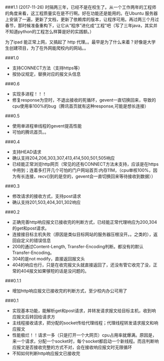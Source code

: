 

###1.1 (2017-11-26)
时隔两三年，已经不是在校生了。从一个工作两年的工程师的角度来看，这工程质量实在是不行啊。好在功能还是能用的。在Ubuntu 服务器上安装了一遍，更新了文档，更新了依赖库的版本，让程序可用。再过两三个月过春节，那时候准备重构下，让它从“程序”进化成“工程”吧（写了三年java，其实并不知道python的工程怎么样算是好的实践额。）   

为了ipad 能正常上网，又搞起了 http 代理。。最早是为了什么来着？好像是大学生创建项目，为了在外网能爬校内的网站。。

###1.0
+ 支持CONNECT方法（支持https等）
+ 按协议规定，替换对应的报文头信息

###0.6
+ 实现多进程！！！
+ 修复response为空时，不退出接收的死循环，gevent一直切换回来，导致的cpu使用率100%的bug（腾讯首页就有这种response,可能是想长连接）

###0.5
+ 使用单进程单线程的gevent提高性能
+ 可怕的腾讯首页。。

###0.4
+ 支持HEAD请求   
+ 确认支持204,206,303,307,413,414,500,501,505响应   
+ 已经能正常浏览http网页（常见的还有CONNECT方法未支持，应该是在https中用到；连着多打开几个可怕的门户网站首页:内存11M，（cpu单核100%，因为有长连接，recv()到的是空的，gevent会一直切换回来等待接收到数据））

###0.3
+ 修改请求的接收方式，支持post请求
+ 确认支持201,503,404,301,302响应

###0.2 
+ 正确完善http响应报文已接收完的判断方式，已经能正常代理响应为200,304的get和post请求。   
+ 连接接目标主机失败（原因是类似目标网站的服务器压根没开。。之类的），返回自定义的错误信息   
+ 200的通过Content-Length, Transfer-Encoding判断。都没有的默认Transfer-Encoding。   
+ 304的是not modify，直接返回报文头   
+ 404的响应也行，只是在收完报文头就直接返回了，还没有管它收完了没，正常的404报文如果够短的话是没问题的。   

###0.1.1
+ 增加http响应报文已接收完的判断方式，至少校内办公可用了   


###0.1
+ 实现基本功能，能解析get和post请求，并转发请求报文给目标主机，收到响应报文后转回给请求方   
+ 主线程接收请求，把分配的socket传给代理线程；代理线程转发请求报文和响应报文   
+ 性能极烂！！请求一多（只是打开一个大网页）cpu占用率就爆满。原因是，来一个请求，分配一个socket时，每个socket都启动一个新线程。而且判断响应报文是否接收完整的方式不对，会在接收响应报文时无限循环   
+ 不知如何判断http响应报文已接收完   

